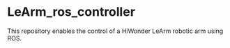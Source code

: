 # LeArm_ros_controller
This repository enables the control of a HiWonder LeArm robotic arm using ROS. 
